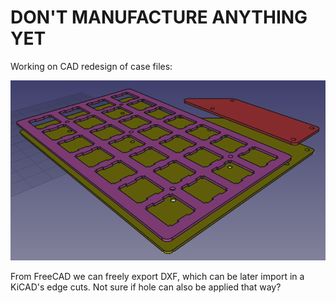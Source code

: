 # DON'T MANUFACTURE ANYTHING YET

Working on CAD redesign of case files:

![PCB case](./pcb_case.png)

From FreeCAD we can freely export DXF, which can be later import in a KiCAD's
edge cuts. Not sure if hole can also be applied that way?
